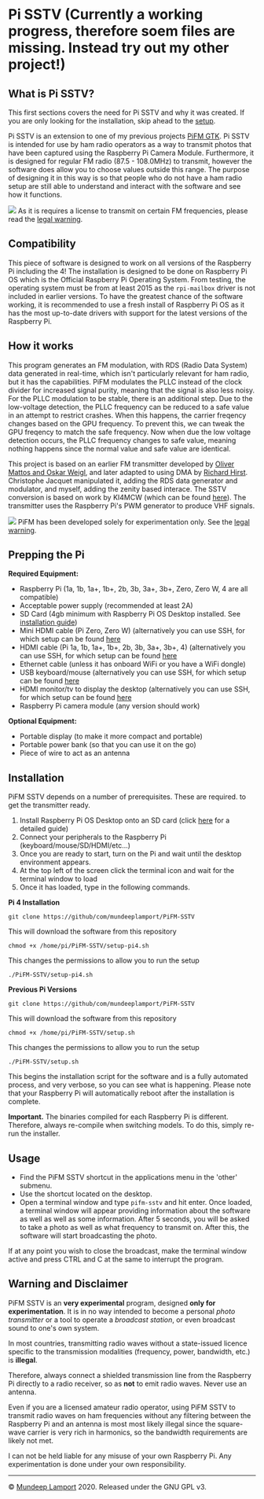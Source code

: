 
Pi SSTV (Currently a working progress, therefore soem files are missing. Instead try out my other project!)
=========

## What is Pi SSTV?
This first sections covers the need for Pi SSTV and why it was created. If you are only looking for the installation, skip ahead to the [setup](#Prepping-the-Pi).

Pi SSTV is an extension to one of my previous projects [PiFM GTK](https://github.com/mundeeplamport/PiFM). Pi SSTV is intended for use by ham radio operators as a way to transmit photos that have been captured using the Raspberry Pi Camera Module. Furthermore, it is designed for regular FM radio (87.5 - 108.0MHz) to transmit, however the software does allow you to choose values outside this range. The purpose of designing it in this way is so that people who do not have a ham radio setup are still able to understand and interact with the software and see how it functions.

![](doc/SSTV.jpg)
As it is requires a license to transmit on certain FM frequencies, please read the [legal warning](#warning-and-disclaimer).

## Compatibility
This piece of software is designed to work on all versions of the Raspberry Pi including the 4! The installation is designed to be done on Raspberry Pi OS which is the Official Raspberry Pi Operating System. From testing, the operating system must be from at least 2015 as the `rpi-mailbox` driver is not included in earlier versions. To have the greatest chance of the software working, it is recommended to use a fresh install of Raspberry Pi OS as it has the most up-to-date drivers with support for the latest versions of the Raspberry Pi.

## How it works
This program generates an FM modulation, with RDS (Radio Data System) data generated in real-time, which isn't particularly relevant for ham radio, but it has the capabilities. PiFM modulates the PLLC instead of the clock divider for increased signal purity, meaning that the signal is also less noisy. For the PLLC modulation to be stable, there is an additional step. Due to the low-voltage detection, the PLLC frequency can be reduced to a safe value in an attempt to restrict crashes. When this happens, the carrier freqency changes based on the GPU frequency. To prevent this, we can tweak the GPU freqency to match the safe frequency. Now when due the low voltage detection occurs, the PLLC frequency changes to safe value, meaning nothing happens since the normal value and safe value are identical.

This project is based on an earlier FM transmitter developed by [Oliver Mattos and Oskar Weigl](http://www.icrobotics.co.uk/wiki/index.php/Turning_the_Raspberry_Pi_Into_an_FM_Transmitter), and later adapted to using DMA by [Richard Hirst](https://github.com/richardghirst). Christophe Jacquet manipulated it, adding the RDS data generator and modulator, and myself, adding the zenity based interace. The SSTV conversion is based on work by KI4MCW (which can be found [here](https://sites.google.com/site/ki4mcw/Home/sstv-via-uc)). The transmitter uses the Raspberry Pi's PWM generator to produce VHF signals.

![](doc/radio.jpg)
PiFM has been developed solely for experimentation only. See the [legal warning](#warning-and-disclaimer).

## Prepping the Pi
**Required Equipment:**
* Raspberry Pi (1a, 1b, 1a+, 1b+, 2b, 3b, 3a+, 3b+, Zero, Zero W, 4 are all compatible)
* Acceptable power supply (recommended at least 2A)
* SD Card (4gb minimum with Raspberry Pi OS Desktop installed. See [installation guide](https://projects.raspberrypi.org/en/projects/raspberry-pi-setting-up/2))
* Mini HDMI cable (Pi Zero, Zero W)  (alternatively you can use SSH, for which setup can be found [here](https://www.raspberrypi.org/documentation/remote-access/ssh/)
* HDMI cable (Pi 1a, 1b, 1a+, 1b+, 2b, 3b, 3a+, 3b+, 4) (alternatively you can use SSH, for which setup can be found [here](https://www.raspberrypi.org/documentation/remote-access/ssh/)
* Ethernet cable (unless it has onboard WiFi or you have a WiFi dongle)
* USB keyboard/mouse (alternatively you can use SSH, for which setup can be found [here](https://www.raspberrypi.org/documentation/remote-access/ssh/)
* HDMI monitor/tv to display the desktop (alternatively you can use SSH, for which setup can be found [here](https://www.raspberrypi.org/documentation/remote-access/ssh/)
* Raspberry Pi camera module (any version should work)

**Optional Equipment:**
* Portable display (to make it more compact and portable)
* Portable power bank (so that you can use it on the go)
* Piece of wire to act as an antenna

## Installation
PiFM SSTV depends on a number of prerequisites. These are required. to get the transmitter ready.
1. Install Raspberry Pi OS Desktop onto an SD card (click [here](https://projects.raspberrypi.org/en/projects/raspberry-pi-setting-up/2) for a detailed guide)
2. Connect your peripherals to the Raspberry Pi (keyboard/mouse/SD/HDMI/etc...)
3. Once you are ready to start, turn on the Pi and wait until the desktop environment appears.
4. At the top left of the screen click the terminal icon and wait for the terminal window to load
5. Once it has loaded, type in the following commands.

**Pi 4 Installation**
```
git clone https://github/com/mundeeplamport/PiFM-SSTV
```
This will download the software from this repository
```
chmod +x /home/pi/PiFM-SSTV/setup-pi4.sh
```
This changes the permissions to allow you to run the setup
```
./PiFM-SSTV/setup-pi4.sh
```
**Previous Pi Versions**
```
git clone https://github/com/mundeeplamport/PiFM-SSTV
```
This will download the software from this repository
```
chmod +x /home/pi/PiFM-SSTV/setup.sh
```
This changes the permissions to allow you to run the setup
```
./PiFM-SSTV/setup.sh
```
This begins the installation script for the software and is a fully automated process, and very verbose, so you can see what is happening. Please note that your Raspberry Pi will automatically reboot after the installation is complete.

**Important.** The binaries compiled for each Raspberry Pi is different. Therefore, always re-compile when switching models. To do this, simply re-run the installer.

## Usage
* Find the PiFM SSTV shortcut in the applications menu in the 'other' submenu.
* Use the shortcut located on the desktop.
* Open a terminal window and type `pifm-sstv` and hit enter.
Once loaded, a terminal window will appear providing information about the software as well as well as some information. After 5 seconds, you will be asked to take a photo as well as what frequency to transmit on. After this, the software will start broadcasting the photo.

If at any point you wish to close the broadcast, make the terminal window active and press CTRL and C at the same to interrupt the program.

## Warning and Disclaimer
PiFM SSTV is an **very experimental** program, designed **only for experimentation**. It is in no way intended to become a personal *photo transmitter* or a tool to operate a *broadcast station*, or even broadcast sound to one's own system.

In most countries, transmitting radio waves without a state-issued licence specific to the transmission modalities (frequency, power, bandwidth, etc.) is **illegal**.

Therefore, always connect a shielded transmission line from the Raspberry Pi directly
to a radio receiver, so as **not** to emit radio waves. Never use an antenna.

Even if you are a licensed amateur radio operator, using PiFM SSTV to transmit radio waves on ham frequencies without any filtering between the Raspberry Pi and an antenna is most most likely illegal since the square-wave carrier is very rich in harmonics, so the bandwidth requirements are likely not met.

I can not be held liable for any misuse of your own Raspberry Pi. Any experimentation is done under your own responsibility.

--------
© [Mundeep Lamport](https://instagram.com/mundeep.l) 2020. Released under the GNU GPL v3.
